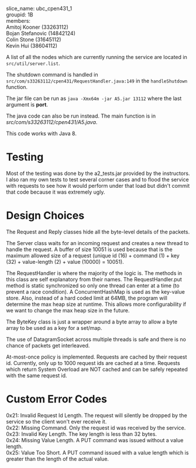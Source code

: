 slice_name: ubc_cpen431_1  
groupid: 1B  
members:  
Amitoj Kooner (33263112)  
Bojan Stefanovic (14842124)  
Colin Stone (31645112)  
Kevin Hui (38604112)  

A list of all the nodes which are currently running the service are located in `src/util/server.list`.

The shutdown command is handled in `src/com/s33263112/cpen431/RequestHandler.java:149` in the `handleShutdown` function.

The jar file can be run as
`java -Xmx64m -jar A5.jar 13112` where the last argument is **port**.

The java code can also be run instead. The main function is in *src/com/s33263112/cpen431/A5.java*.

This code works with Java 8.

# Testing

Most of the testing was done by the a2_tests.jar provided by the instructors. I also ran my own tests to test several corner cases and to flood the service with requests to see how it would perform under that load but didn't commit that code because it was extremely ugly.

# Design Choices

The Request and Reply classes hide all the byte-level details of the packets.

The Server class waits for an incoming request and creates a new thread to handle the request. A buffer of size 10051 is used because that is the maximum allowed size of a request (unique id (16) + command (1) + key (32) + value-length (2) + value (10000) = 10051).

The RequestHandler is where the majority of the logic is. The methods in this class are self explanatory from their names. The RequestHandler.put method is static synchronized so only one thread can enter at a time (to prevent a race condition). A ConcurrentHashMap is used as the key-value store. Also, instead of a hard coded limit at 64MB, the program will determine the max heap size at runtime. This allows more configurability if we want to change the max heap size in the future.

The ByteKey class is just a wrapper around a byte array to allow a byte array to be used as a key for a set/map.

The use of DatagramSocket across multiple threads is safe and there is no chance of packets get interleaved.

At-most-once policy is implemented. Requests are cached by their request id. Currently, only up to 1000 request ids are cached at a time. Requests which return System Overload are NOT cached and can be safely repeated with the same request id.

# Custom Error Codes

0x21: Invalid Request Id Length. The request will silently be dropped by the service so the client won't ever receive it.  
0x22: Missing Command. Only the request id was received by the service.  
0x23: Invalid Key Length. The key length is less than 32 bytes.  
0x24: Missing Value Length. A PUT command was issued without a value length.  
0x25: Value Too Short. A PUT command issued with a value length which is greater than the length of the actual value.  
